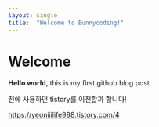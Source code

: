```yaml
---
layout: single
title:  "Welcome to Bunnycoding!"
---
```


# Welcome

**Hello world**, this is my first github blog post.

전에 사용하던 tistory를 이전할까 합니다!

https://yeoniiilife998.tistory.com/4

